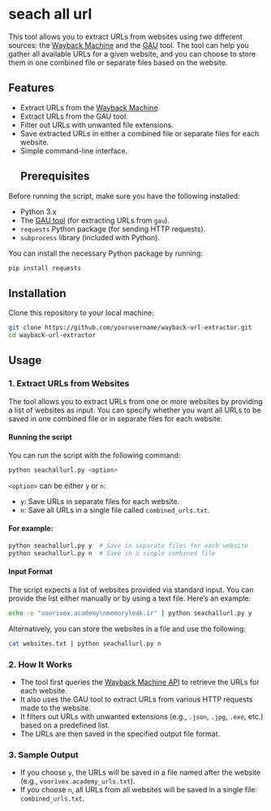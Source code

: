 # seach all url
This tool allows you to extract URLs from websites using two different sources: the [Wayback Machine](https://web.archive.org/) and the [GAU](https://github.com/lc/gau) tool. The tool can help you gather all available URLs for a given website, and you can choose to store them in one combined file or separate files based on the website.
## Features

- Extract URLs from the [Wayback Machine](https://web.archive.org/).
- Extract URLs from the GAU tool.
- Filter out URLs with unwanted file extensions.
- Save extracted URLs in either a combined file or separate files for each website.
- Simple command-line interface.
  ## Prerequisites

Before running the script, make sure you have the following installed:

- Python 3.x
- The [GAU tool](https://github.com/lc/gau) (for extracting URLs from `gau`).
- `requests` Python package (for sending HTTP requests).
- `subprocess` library (included with Python).

You can install the necessary Python package by running:

```bash
pip install requests
```
## Installation
Clone this repository to your local machine:
```bash
git clone https://github.com/yourusername/wayback-url-extractor.git
cd wayback-url-extractor
```

## Usage
### 1. Extract URLs from Websites

The tool allows you to extract URLs from one or more websites by providing a list of websites as input. You can specify whether you want all URLs to be saved in one combined file or in separate files for each website.
#### Running the script
You can run the script with the following command:
```bash
python seachallurl.py <option>

```
`<option>` can be either `y` or `n`:

- `y`: Save URLs in separate files for each website.
- `n`: Save all URLs in a single file called `combined_urls.txt`.
#### For example:
```bash
python seachallurl.py y  # Save in separate files for each website
python seachallurl.py n  # Save in a single combined file

```
#### Input Format
The script expects a list of websites provided via standard input. You can provide the list either manually or by using a text file. Here’s an example:
```bash
echo -e "voorivex.academy\nmemoryleak.ir" | python seachallurl.py y

```
Alternatively, you can store the websites in a file and use the following:
```bash
cat websites.txt | python seachallurl.py n

```
### 2. How It Works

- The tool first queries the [Wayback Machine API](https://web.archive.org/) to retrieve the URLs for each website.
- It also uses the GAU tool to extract URLs from various HTTP requests made to the website.
- It filters out URLs with unwanted extensions (e.g., `.json`, `.jpg`, `.exe`, etc.) based on a predefined list.
- The URLs are then saved in the specified output file format.

### 3. Sample Output

- If you choose `y`, the URLs will be saved in a file named after the website (e.g., `voorivex.academy_urls.txt`).
- If you choose `n`, all URLs from all websites will be saved in a single file: `combined_urls.txt`.
